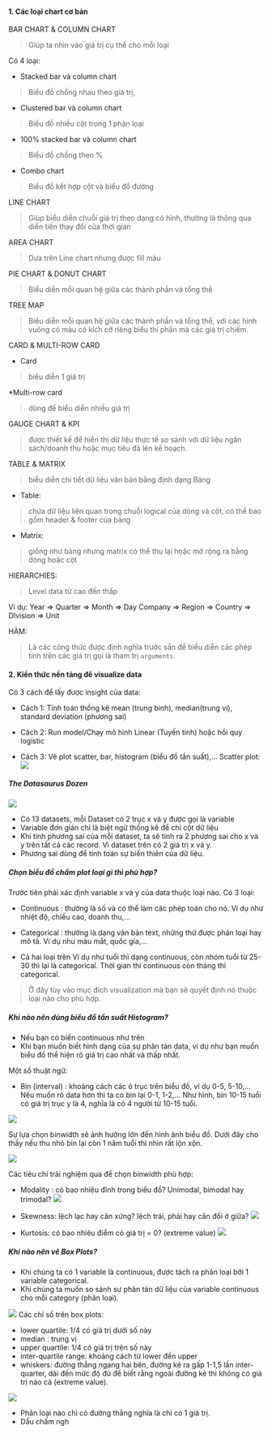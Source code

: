 #### 1. Các loại chart cơ bản 

BAR CHART & COLUMN CHART

> Giúp ta nhìn vào giá trị cụ thể cho mỗi loại

Có 4 loại:

* Stacked bar và column chart
> Biểu đồ chồng nhau theo giá trị,

* Clustered bar và column chart
> Biểu đồ nhiều cột trong 1 phân loại

* 100% stacked bar và column chart
> Biểu đồ chồng theo %

* Combo chart
> Biểu đồ kết hợp cột và biểu đồ đường


LINE CHART
> Giúp biểu diễn chuỗi giá trị theo dạng có hình, thường là thông qua diễn tiến thay đổi của thời gian

AREA CHART 
> Dựa trên Line chart nhưng được fill màu

PIE CHART & DONUT CHART
> Biểu diễn mỗi quan hệ giữa các thành phần và tổng thể

TREE MAP
> Biểu diễn mỗi quan hệ giữa các thành phần và tổng thể, với các hình vuông có màu có kích cỡ riêng biểu thị phần mà các giá trị chiếm.


CARD & MULTI-ROW CARD

* Card
> biểu diễn 1 giá trị 

*Multi-row card
> dùng để biểu diễn nhiều giá trị


GAUGE CHART & KPI
> được thiết kế để hiển thị dữ liệu thực tế so sánh với dữ liệu ngân sách/doanh thu hoặc mục tiêu đã lên kế hoạch.

TABLE & MATRIX
> biểu diễn chi tiết dữ liệu văn bản bằng định dạng Bảng

* Table:
> chứa dữ liệu liên quan trong chuỗi logical của dòng và cột, có thể bao gồm header & footer của bảng

* Matrix:
> giống như bảng nhưng matrix có thể thu lại hoặc mở rộng ra bằng dòng hoặc cột


HIERARCHIES:
> Level data từ cao đến thấp

Ví dụ:
Year => Quarter => Month => Day
Company => Region => Country => DIvision => Unit


HÀM:
> Là các công thức được định nghĩa trước sẵn để biểu diễn các phép tính trên các giá trị gọi là tham trị ``arguments``.

#### 2. Kiến thức nền tảng để visualize data

Có 3 cách để lấy được insight của data:
* Cách 1: Tính toán thống kê
mean (trung bình), median(trung vị), standard deviation (phương sai)

* Cách 2: Run model/Chạy mô hình
Linear (Tuyến tính) hoặc hồi quy logistic

* Cách 3: Vẽ plot
scatter, bar, histogram (biểu đồ tần suất),...
Scatter plot:
![](img/plot.png)

##### The Datasaurus Dozen 

![](img/datasaurus-dozen.png)

* Có 13 datasets, mỗi Dataset có 2 trục x và y được gọi là variable 
* Variable đơn giản chỉ là biệt ngữ thống kê để chỉ cột dữ liệu 
* Khi tính phương sai của mỗi dataset, ta sẽ tính ra 2 phương sai cho x và y trên tất cả các record. Vì dataset trên có 2 giá trị x và y.
* Phương sai dùng để tính toán sự biến thiên của dữ liệu.


##### Chọn biểu đồ chấm plot loại gì thì phù hợp?

Trước tiên phải xác định variable x và y của data thuộc loại nào. Có 3 loại:

* Continuous : thường là số và có thể làm các phép toán cho nó.
Ví dụ như nhiệt độ, chiều cao, doanh thu,...


* Categorical : thường là dạng văn bản text, những thứ được phân loại hay mô tả.
Ví dụ như màu mắt, quốc gia,...

* Cả hai loại trên
Ví dụ như tuổi thì dạng continuous, còn nhóm tuổi từ 25-30 thì lại là categorical.
Thời gian thì continuous còn tháng thì categorical.
> Ở đây tùy vào mục đích visualization mà bạn sẽ quyết định nó thuộc loại nào cho phù hợp.


##### Khi nào nên dùng biểu đồ tần suất Histogram?

* Nếu bạn có biến continuous như trên
* Khi bạn muốn biết hình dạng của sự phân tán data, ví dụ như bạn muốn biểu đồ thể hiện rõ giá trị cao nhất và thấp nhất.

Một số thuật ngữ:
* Bin (interval) : khoảng cách các ô trục trên biểu đồ, ví dụ 0-5, 5-10,... Nếu muốn rõ data hơn thì ta co bin lại 0-1, 1-2,...
Như hình, bin 10-15 tuổi có giá trị trục y là 4, nghĩa là có 4 người từ 10-15 tuổi.

![](img/histogram.png)

Sự lựa chọn binwidth sẽ ảnh hưởng lớn đến hình ảnh biểu đồ. Dưới đây cho thấy nếu thu nhỏ bin lại còn 1 năm tuổi thì nhìn rất lộn xộn.

![](img/binwidth1.png)

Các tiêu chí trải nghiệm qua để chọn binwidth phù hợp:
* Modality : có bao nhiêu đỉnh trong biểu đồ?
Unimodal, bimodal hay trimodal?
![](img/modality.png)

* Skewness: lệch lạc hay cân xứng?
lệch trái, phải hay cân đối ở giữa?
![](img/skewness.png)

* Kurtosis: có bao nhiêu điểm có giá trị = 0? (extreme value) 
![](img/kurtosis.png)

##### Khi nào nên vẽ Box Plots?
* Khi chúng ta có 1 variable là continuous, được tách ra phân loại bởi 1 variable categorical.
* Khi chúng ta muốn so sánh sự phân tán dữ liệu của variable continuous cho mỗi category (phân loại).

![](img/box-plot.png)
Các chỉ số trên box plots:
* lower quartile: 1/4 có giá trị dưới số này
* median : trung vị
* upper quartile: 1/4 có giá trị trên số này
* inter-quartile range: khoảng cách từ lower đến upper
 * whiskers: đường thẳng ngang hai bên, đường kẻ ra gấp 1-1,5 lần inter-quarter, dài đến mức độ đủ để biết rằng ngoài đường kẻ thì không có giá trị nào cả (extreme value).
 
 ![](img/box-plot-2.png)

* Phân loại nào chỉ có đường thẳng nghĩa là chỉ có 1 giá trị.
* Dấu chấm ngh